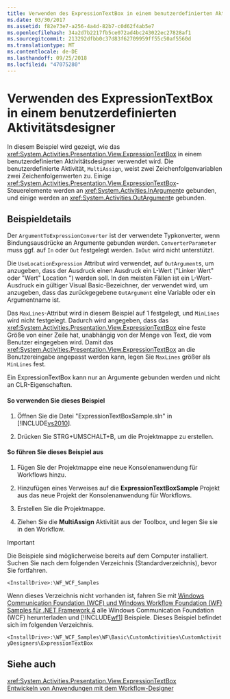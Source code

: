 ```yaml
---
title: Verwenden des ExpressionTextBox in einem benutzerdefinierten Aktivitätsdesigner
ms.date: 03/30/2017
ms.assetid: f82e73e7-a256-4a4d-82b7-c0d62f4ab5e7
ms.openlocfilehash: 34a2d7b2217fb5ce072ad4bc243022ec27828af1
ms.sourcegitcommit: 213292dfbb0c37d83f62709959ff55c50af5560d
ms.translationtype: MT
ms.contentlocale: de-DE
ms.lasthandoff: 09/25/2018
ms.locfileid: "47075280"
---
```

# <a name="using-the-expressiontextbox-in-a-custom-activity-designer"></a>Verwenden des ExpressionTextBox in einem benutzerdefinierten Aktivitätsdesigner
In diesem Beispiel wird gezeigt, wie das <xref:System.Activities.Presentation.View.ExpressionTextBox> in einem benutzerdefinierten Aktivitätsdesigner verwendet wird. Die benutzerdefinierte Aktivität, `MultiAssign`, weist zwei Zeichenfolgenvariablen zwei Zeichenfolgenwerten zu. Einige <xref:System.Activities.Presentation.View.ExpressionTextBox>-Steuerelemente werden an <xref:System.Activities.InArgument>e gebunden, und einige werden an <xref:System.Activities.OutArgument>e gebunden.  
  
## <a name="sample-details"></a>Beispieldetails  
 Der `ArgumentToExpressionConverter` ist der verwendete Typkonverter, wenn Bindungsausdrücke an Argumente gebunden werden. `ConverterParameter` muss ggf. auf `In` oder `Out` festgelegt werden. `InOut` wird nicht unterstützt.  
  
 Die `UseLocationExpression` Attribut wird verwendet, auf `OutArgument`s, um anzugeben, dass der Ausdruck einen Ausdruck ein L-Wert ("Linker Wert" oder "Wert" Location ") werden soll. In den meisten Fällen ist ein L-Wert-Ausdruck ein gültiger Visual Basic-Bezeichner, der verwendet wird, um anzugeben, dass das zurückgegebene `OutArgument` eine Variable oder ein Argumentname ist.  
  
 Das `MaxLines`-Attribut wird in diesem Beispiel auf 1 festgelegt, und `MinLines` wird nicht festgelegt. Dadurch wird angegeben, dass das <xref:System.Activities.Presentation.View.ExpressionTextBox> eine feste Größe von einer Zeile hat, unabhängig von der Menge von Text, die vom Benutzer eingegeben wird. Damit das <xref:System.Activities.Presentation.View.ExpressionTextBox> an die Benutzereingabe angepasst werden kann, legen Sie `MaxLines` größer als `MinLines` fest.  
  
 Ein ExpressionTextBox kann nur an Argumente gebunden werden und nicht an CLR-Eigenschaften.  
  
#### <a name="to-use-this-sample"></a>So verwenden Sie dieses Beispiel  
  
1.  Öffnen Sie die Datei "ExpressionTextBoxSample.sln" in [!INCLUDE[vs2010](../../../../includes/vs2010-md.md)].  
  
2.  Drücken Sie STRG+UMSCHALT+B, um die Projektmappe zu erstellen.  
  
#### <a name="to-run-this-sample"></a>So führen Sie dieses Beispiel aus  
  
1.  Fügen Sie der Projektmappe eine neue Konsolenanwendung für Workflows hinzu.  
  
2.  Hinzufügen eines Verweises auf die **ExpressionTextBoxSample** Projekt aus das neue Projekt der Konsolenanwendung für Workflows.  
  
3.  Erstellen Sie die Projektmappe.  
  
4.  Ziehen Sie die **MultiAssign** Aktivität aus der Toolbox, und legen Sie sie in den Workflow.  
  
> [!IMPORTANT]
>  Die Beispiele sind möglicherweise bereits auf dem Computer installiert. Suchen Sie nach dem folgenden Verzeichnis (Standardverzeichnis), bevor Sie fortfahren.  
>   
>  `<InstallDrive>:\WF_WCF_Samples`  
>   
>  Wenn dieses Verzeichnis nicht vorhanden ist, fahren Sie mit [Windows Communication Foundation (WCF) und Windows Workflow Foundation (WF) Samples für .NET Framework 4](https://go.microsoft.com/fwlink/?LinkId=150780) alle Windows Communication Foundation (WCF) herunterladen und [!INCLUDE[wf1](../../../../includes/wf1-md.md)] Beispiele. Dieses Beispiel befindet sich im folgenden Verzeichnis.  
>   
>  `<InstallDrive>:\WF_WCF_Samples\WF\Basic\CustomActivities\CustomActivityDesigners\ExpressionTextBox`  
  
## <a name="see-also"></a>Siehe auch  
 <xref:System.Activities.Presentation.View.ExpressionTextBox>  
 [Entwickeln von Anwendungen mit dem Workflow-Designer](/visualstudio/workflow-designer/developing-applications-with-the-workflow-designer)
